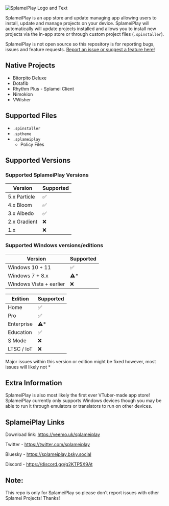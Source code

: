 
![SplameiPlay Logo and Text](https://www.veemo.uk/net/GitHub%20Banner.png)

SplameiPlay is an app store and update managing app allowing users to install, update and manage projects on your device. SplameiPlay will automatically will update projects installed and allows you to install new projects via the in-app store or through custom project files (`.spinstaller`).

SplameiPlay is not open source so this repository is for reporting bugs, issues and feature requests.
[Report an issue or suggest a feature here!](https://github.com/splamei/splameiplay/issues/new/choose)

## Native Projects
- Bitorpito Deluxe
- Dotafib
- Rhythm Plus - Splamei Client
- Nimokion
- VWisher

## Supported Files
- ``.spinstaller``
- ``.sptheme``
- ``.splameiplay``
	- Policy Files

## Supported Versions

### Supported SplameiPlay Versions

| Version | Supported |
|--|--|
| 5.x Particle | ✅ |
| 4.x Bloom | ✅ |
| 3.x Albedo | ✅ |
| 2.x Gradient | ❌ |
| 1.x | ❌ |

### Supported Windows versions/editions

| Version | Supported |
|--|--|
| Windows 10 + 11 | ✅ |
| Windows 7 + 8.x | ⚠️* |
| Windows Vista + earlier | ❌ |

| Edition | Supported |
|--|--|
| Home | ✅ |
| Pro | ✅ |
| Enterprise | ⚠️* |
| Education | ✅ |
| S Mode | ❌ |
| LTSC / IoT | ❌ |

Major issues within this version or edition might be fixed however, most issues will likely not *

## Extra Information

SplameiPlay is also most likely the first ever VTuber-made app store!
SplameiPlay currently only supports Windows devices though you may be able to run it through emulators or translators to run on other devices.

## SplameiPlay Links

Download link: https://veemo.uk/splameiplay

Twitter - https://twitter.com/splameiplay

Bluesky - https://splameiplay.bsky.social

Discord - https://discord.gg/g2KTP5X9At

## Note:

This repo is only for SplameiPlay so please don't report issues with other Splamei Projects! Thanks!

